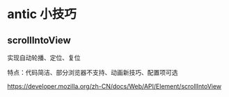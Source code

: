 # antic 小技巧

## scrollIntoView 
  实现自动轮播、定位、复位

  特点：代码简洁、部分浏览器不支持、动画新技巧、配置项可选

  https://developer.mozilla.org/zh-CN/docs/Web/API/Element/scrollIntoView